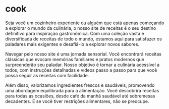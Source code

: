 # cook


Seja você um cozinheiro experiente ou alguém que está apenas começando a explorar o mundo da culinária, o nosso site de receitas é o seu destino definitivo para inspiração gastronômica. Com uma coleção vasta e diversificada de receitas de todo o mundo, estamos aqui para satisfazer os paladares mais exigentes e desafiá-lo a explorar novos sabores.

Navegar pelo nosso site é uma jornada sensorial. Você encontrará receitas clássicas que evocam memórias familiares e pratos modernos que surpreenderão seu paladar. Nosso objetivo é tornar a culinária acessível a todos, com instruções detalhadas e vídeos passo a passo para que você possa seguir as receitas com facilidade.

Além disso, valorizamos ingredientes frescos e saudáveis, promovendo uma abordagem equilibrada para a alimentação. Você descobrirá receitas para todas as ocasiões, desde café da manhã saudável até sobremesas decadentes. E se você tiver restrições alimentares, não se preocupe.
